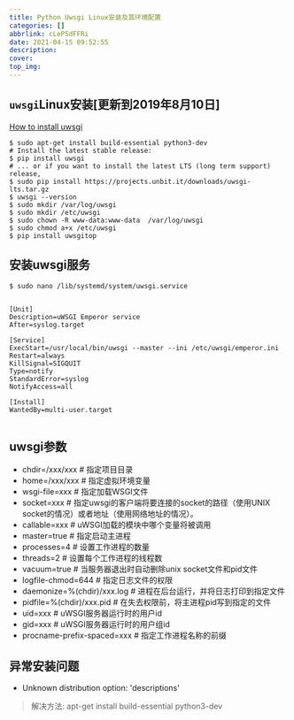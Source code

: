 ```yaml
---
title: Python Uwsgi Linux安装及其环境配置
categories: []
abbrlink: cLeP5dFFRi
date: 2021-04-15 09:52:55
description:
cover:
top_img:
---
```



## `uwsgi`Linux安装[更新到2019年8月10日]

[How to install uwsgi](https://uwsgi-docs.readthedocs.io/en/latest/Install.html#installing-from-source)

```shell
$ sudo apt-get install build-essential python3-dev
# Install the latest stable release:
$ pip install uwsgi
# ... or if you want to install the latest LTS (long term support) release,
$ sudo pip install https://projects.unbit.it/downloads/uwsgi-lts.tar.gz
$ uwsgi --version
$ sudo mkdir /var/log/uwsgi
$ sudo mkdir /etc/uwsgi
$ sudo chown -R www-data:www-data  /var/log/uwsgi
$ sudo chmod a+x /etc/uwsgi
$ pip install uwsgitop

```

## 安装uwsgi服务

```shell
$ sudo nano /lib/systemd/system/uwsgi.service


[Unit]
Description=uWSGI Emperor service
After=syslog.target

[Service]
ExecStart=/usr/local/bin/uwsgi --master --ini /etc/uwsgi/emperor.ini
Restart=always
KillSignal=SIGQUIT
Type=notify
StandardError=syslog
NotifyAccess=all

[Install]
WantedBy=multi-user.target


```

## uwsgi参数

* chdir=/xxx/xxx # 指定项目目录
* home=/xxx/xxx # 指定虚拟环境变量
* wsgi-file=xxx # 指定加载WSGI文件
* socket=xxx # 指定uwsgi的客户端将要连接的socket的路径（使用UNIX socket的情况）或者地址（使用网络地址的情况）。
* callable=xxx # uWSGI加载的模块中哪个变量将被调用
* master=true # 指定启动主进程
* processes=4 # 设置工作进程的数量
* threads=2 # 设置每个工作进程的线程数
* vacuum=true # 当服务器退出时自动删除unix socket文件和pid文件
* logfile-chmod=644 # 指定日志文件的权限
* daemonize=%(chdir)/xxx.log # 进程在后台运行，并将日志打印到指定文件
* pidfile=%(chdir)/xxx.pid # 在失去权限前，将主进程pid写到指定的文件
* uid=xxx # uWSGI服务器运行时的用户id
* gid=xxx # uWSGI服务器运行时的用户组id
* procname-prefix-spaced=xxx # 指定工作进程名称的前缀

## 异常安装问题

* Unknown distribution option: 'descriptions'

> 解决方法: apt-get install build-essential python3-dev
